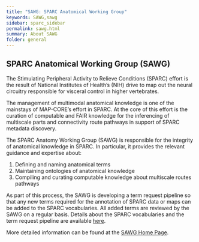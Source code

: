 ```yaml
---
title: "SAWG: SPARC Anatomical Working Group"
keywords: SAWG,sawg
sidebar: sparc_sidebar
permalink: sawg.html
summary: About SAWG
folder: general
---
```



## SPARC Anatomical Working Group (SAWG)

The Stimulating Peripheral Activity to Relieve Conditions (SPARC) effort is the result of National Institutes of Health’s (NIH) drive to map out the neural circuitry responsible for visceral control in higher vertebrates.

The management of multimodal anatomical knowledge is one of the mainstays of MAP-CORE’s effort in SPARC. At the core of this effort is the curation of computable and FAIR knowledge for the inferencing of multiscale parts and connectivity route pathways in support of SPARC metadata discovery.

The SPARC Anatomy Working Group (SAWG) is responsible for the integrity of anatomical knowledge in SPARC. In particular, it provides the relevant guidance and expertise about:

1. Defining and naming anatomical terms
2. Maintaining ontologies of anatomical knowledge
3. Compiling and curating computable knowledge about multiscale routes pathways

As part of this process, the SAWG is developing a term request pipeline so that any new terms required for the annotation of SPARC data or maps can be added to the SPARC vocabularies.  All added terms are reviewed by the SAWG on a regular basis.  Details about the SPARC vocabularies and the term request pipeline are available [here](https://docs.google.com/presentation/d/1lgjvHoYJIFXYdvY9JLO5577hO3y2rnDxUd3TRmUzLXA/edit#slide=id.p). 

More detailed information can be found at the [SAWG Home Page](http://ontology.neuinfo.org/trees/sparc/).
